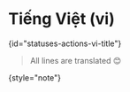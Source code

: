 # Tiếng Việt (vi)
{id="statuses-actions-vi-title"}



> All lines are translated 😊
>
{style="note"}

